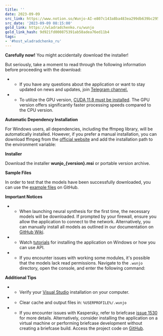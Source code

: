 ```yaml
---
title: ''
date: 2023-09-09
src_link: https://www.notion.so/Wunjo-AI-e807c143a8ba483ea299db639bc2957e
src_date: '2023-09-09 08:15:00'
gold_link: https://wladradchenko.ru/wunjo
gold_link_hash: 9d921fd000875391ab58adea76ed11b4
tags:
- '#host_wladradchenko_ru'
---
```



**Carefully now!** You might accidentally download the installer!

  

But seriously, take a moment to read through the following information before proceeding with the download:


* - If you have any questions about the application or want to stay updated on news and updates, join [Telegram channel.](https://t.me/wladblog)
* - To utilize the GPU version, [CUDA 11.8 must be installed](https://developer.nvidia.com/cuda-11-8-0-download-archive). The GPU version offers significantly faster processing speeds compared to the CPU version.


  

**Automatic Dependency Installation**


For Windows users, all dependencies, including the ffmpeg library, will be automatically installed. However, if you prefer a manual installation, you can download ffmpeg from the [official website](https://ffmpeg.org/download.html) and add the installation path to the environment variable:


  

**Installer**


Download the installer **wunjo\_{version}.msi** or portable version archive.


  

**Sample Files**


In order to test that the models have been successfully downloaded, you can use the [example files](https://raw.githubusercontent.com/wladradchenko/wunjo.wladradchenko.ru/main/example) on GitHub.


  

**Important Notices**


* - When launching neural synthesis for the first time, the necessary models will be downloaded. If prompted by your firewall, ensure you allow the application to connect to the network. Alternatively, you can manually install all models as outlined in our documentation on [GitHub Wiki](https://github.com/wladradchenko/wunjo.wladradchenko.ru/wiki).
* - Watch [tutorials](https://www.youtube.com/playlist?list=PLJG0sD6007zFJyV78mkU-KW2UxbirgTGr) for installing the application on Windows or how you can use API.
* - If you encounter issues with working some modules, it's possible that the models lack read permissions. Navigate to the `.wunjo` directory, open the console, and enter the following command:


  

**Additional Tips**


* - Verify your [Visual Studio](https://visualstudio.microsoft.com/) installation on your computer.
* - Clear cache and output files in: `%USERPROFILE%/.wunjo`
* - If you encounter issues with Kaspersky, refer to briefcase [issue 1530](https://github.com/beeware/briefcase/issues/1530) for more details. Alternatively, consider installing the application on a virtual machine or performing briefcase development without creating a briefcase build. Access the project code on [GitHub](https://github.com/wladradchenko/wunjo.wladradchenko.ru).